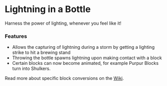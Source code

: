 # Lightning in a Bottle<!--$headerTitle--><!--$pmc:delete-->

Harness the power of lighting, whenever you feel like it!<!--$pmc:headerSize-->

### Features
- Allows the capturing of lightning during a storm by getting a lighting strike to hit a brewing stand
- Throwing the bottle spawns lightning upon making contact with a block
- Certain blocks can now become animated, for example Purpur Blocks turn into Shulkers.

Read more about specific block conversions on the [Wiki](https://wiki.gm4.co/Lightning_in_a_Bottle).
